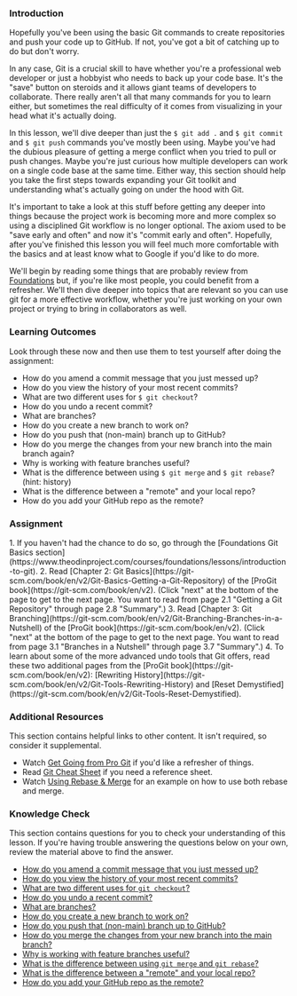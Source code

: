 ### Introduction

Hopefully you've been using the basic Git commands to create repositories and push your code up to GitHub.  If not, you've got a bit of catching up to do but don't worry.

In any case, Git is a crucial skill to have whether you're a professional web developer or just a hobbyist who needs to back up your code base.  It's the "save" button on steroids and it allows giant teams of developers to collaborate.  There really aren't all that many commands for you to learn either, but sometimes the real difficulty of it comes from visualizing in your head what it's actually doing.

In this lesson, we'll dive deeper than just the `$ git add .` and `$ git commit` and `$ git push` commands you've mostly been using.  Maybe you've had the dubious pleasure of getting a merge conflict when you tried to pull or push changes.  Maybe you're just curious how multiple developers can work on a single code base at the same time.  Either way, this section should help you take the first steps towards expanding your Git toolkit and understanding what's actually going on under the hood with Git.

It's important to take a look at this stuff before getting any deeper into things because the project work is becoming more and more complex so using a disciplined Git workflow is no longer optional.  The axiom used to be "save early and often" and now it's "commit early and often".  Hopefully, after you've finished this lesson you will feel much more comfortable with the basics and at least know what to Google if you'd like to do more.

We'll begin by reading some things that are probably review from [Foundations](https://www.theodinproject.com/courses/foundations/lessons/introduction-to-git) but, if you're like most people, you could benefit from a refresher. We'll then dive deeper into topics that are relevant so you can use git for a more effective workflow, whether you're just working on your own project or trying to bring in collaborators as well.


### Learning Outcomes
Look through these now and then use them to test yourself after doing the assignment:

* How do you amend a commit message that you just messed up?
* How do you view the history of your most recent commits?
* What are two different uses for `$ git checkout`?
* How do you undo a recent commit?
* What are branches?
* How do you create a new branch to work on?
* How do you push that (non-main) branch up to GitHub?
* How do you merge the changes from your new branch into the main branch again?
* Why is working with feature branches useful?
* What is the difference between using `$ git merge` and `$ git rebase`? (hint: history)
* What is the difference between a "remote" and your local repo?
* How do you add your GitHub repo as the remote?

### Assignment

<div class="lesson-content__panel" markdown="1">
  1. If you haven't had the chance to do so, go through the [Foundations Git Basics section](https://www.theodinproject.com/courses/foundations/lessons/introduction-to-git).
  2. Read [Chapter 2: Git Basics](https://git-scm.com/book/en/v2/Git-Basics-Getting-a-Git-Repository) of the [ProGit book](https://git-scm.com/book/en/v2). (Click "next" at the bottom of the page to get to the next page. You want to read from page 2.1 "Getting a Git Repository" through page 2.8 "Summary".)
  3. Read [Chapter 3: Git Branching](https://git-scm.com/book/en/v2/Git-Branching-Branches-in-a-Nutshell) of the [ProGit book](https://git-scm.com/book/en/v2). (Click "next" at the bottom of the page to get to the next page. You want to read from page 3.1 "Branches in a Nutshell" through page 3.7 "Summary".)
  4. To learn about some of the more advanced undo tools that Git offers, read these two additional pages from the [ProGit book](https://git-scm.com/book/en/v2): [Rewriting History](https://git-scm.com/book/en/v2/Git-Tools-Rewriting-History) and [Reset Demystified](https://git-scm.com/book/en/v2/Git-Tools-Reset-Demystified).
</div>

### Additional Resources
This section contains helpful links to other content. It isn't required, so consider it supplemental.

* Watch [Get Going from Pro Git](http://git-scm.com/video/get-going) if you'd like a refresher of things.
* Read [Git Cheat Sheet](https://www.atlassian.com/git/tutorials/atlassian-git-cheatsheet) if you need a reference sheet.
* Watch [Using Rebase & Merge](https://www.youtube.com/watch?v=f1wnYdLEpgI) for an example on how to use both rebase and merge.


### Knowledge Check
This section contains questions for you to check your understanding of this lesson. If you're having trouble answering the questions below on your own, review the material above to find the answer.

* <a class='knowledge-check-link' href='https://git-scm.com/book/en/v2/Git-Basics-Undoing-Things'>How do you amend a commit message that you just messed up?</a>
* <a class='knowledge-check-link' href='https://git-scm.com/book/en/v2/Git-Basics-Viewing-the-Commit-History'>How do you view the history of your most recent commits?</a> 
* <a class='knowledge-check-link' href='https://git-scm.com/book/en/v2/Git-Branching-Branches-in-a-Nutshell#_switching_branches'>What are two different uses for `git checkout`?</a> 
* <a class='knowledge-check-link' href='https://git-scm.com/book/en/v2/Git-Basics-Undoing-Things#_unstaging'>How do you undo a recent commit?</a> 
* <a class='knowledge-check-link' href='https://git-scm.com/book/en/v2/Git-Branching-Branches-in-a-Nutshell'>What are branches?</a> 
* <a class='knowledge-check-link' href='https://git-scm.com/book/en/v2/Git-Branching-Branches-in-a-Nutshell#_create_new_branch'>How do you create a new branch to work on?</a> 
* <a class='knowledge-check-link' href='https://git-scm.com/book/en/v2/Git-Branching-Remote-Branches#_pushing_branches'>How do you push that (non-main) branch up to GitHub?</a> 
* <a class='knowledge-check-link' href='https://git-scm.com/book/en/v2/Git-Branching-Basic-Branching-and-Merging#_basic_merging'>How do you merge the changes from your new branch into the main branch?</a> 
* <a class='knowledge-check-link' href='https://git-scm.com/book/en/v2/Git-Branching-Branches-in-a-Nutshell'>Why is working with feature branches useful?</a>
* <a class='knowledge-check-link' href='https://git-scm.com/book/en/v2/Git-Branching-Rebasing'>What is the difference between using `git merge` and `git rebase`?</a>
* <a class='knowledge-check-link' href='https://git-scm.com/book/en/v2/Git-Basics-Working-with-Remotes'>What is the difference between a "remote" and your local repo?</a>
* <a class='knowledge-check-link' href='https://git-scm.com/book/en/v2/Git-Basics-Working-with-Remotes#_adding_remote_repositories'>How do you add your GitHub repo as the remote?</a>